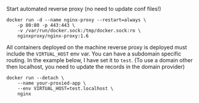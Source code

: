 Start automated reverse proxy (no need to update conf files!)
```
docker run -d --name nginx-proxy --restart=always \
    -p 80:80 -p 443:443 \
    -v /var/run/docker.sock:/tmp/docker.sock:ro \
    nginxproxy/nginx-proxy:1.6
```
All containers deployed on the machine reverse proxy is deployed must include the `VIRTUAL_HOST` env var. You can have a subdomain specific routing. In the example below, I have set it to `test`. (To use a domain other then localhost, you need to update the records in the domain provider)
```
docker run --detach \
    --name your-proxied-app \
    --env VIRTUAL_HOST=test.localhost \
    nginx
```
